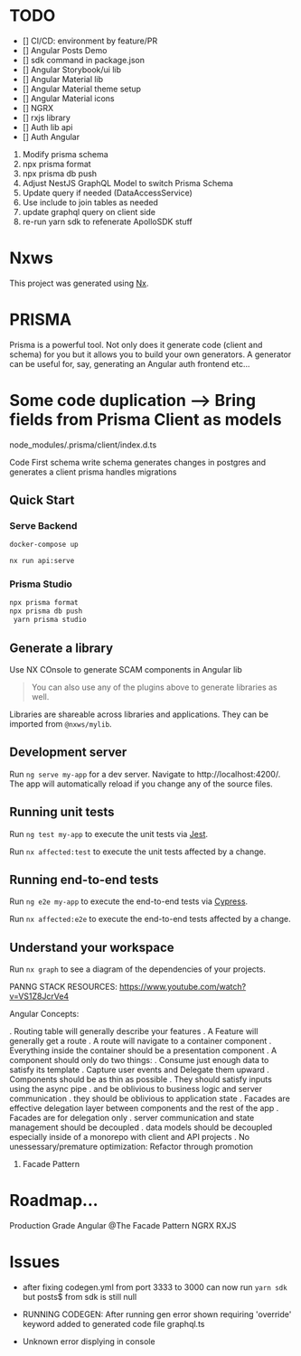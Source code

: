 # TODO

- [] CI/CD: environment by feature/PR
- [] Angular Posts Demo
- [] sdk command in package.json
- [] Angular Storybook/ui lib
- [] Angular Material lib
- [] Angular Material theme setup
- [] Angular Material icons
- [] NGRX
- [] rxjs library
- [] Auth lib api
- [] Auth Angular

1. Modify prisma schema
2. npx prisma format
3. npx prisma db push
4. Adjust NestJS GraphQL Model to switch Prisma Schema
5. Update query if needed (DataAccessService)
6. Use include to join tables as needed
7. update graphql query on client side
8. re-run yarn sdk to refenerate ApolloSDK stuff

# Nxws

This project was generated using [Nx](https://nx.dev).

# PRISMA

Prisma is a powerful tool. Not only does it generate code (client and schema) for you but it allows you to build your own generators. A generator can be useful for, say, generating an Angular auth frontend etc...

# Some code duplication --> Bring fields from Prisma Client as models

node_modules/.prisma/client/index.d.ts

Code First schema
write schema
generates changes in postgres and generates a client
prisma handles migrations

## Quick Start

### Serve Backend

```zsh
docker-compose up

nx run api:serve

```

### Prisma Studio

```zsh
npx prisma format
npx prisma db push
 yarn prisma studio
```

## Generate a library

Use NX COnsole to generate SCAM components in Angular lib

> You can also use any of the plugins above to generate libraries as well.

Libraries are shareable across libraries and applications. They can be imported from `@nxws/mylib`.

## Development server

Run `ng serve my-app` for a dev server. Navigate to http://localhost:4200/. The app will automatically reload if you change any of the source files.

## Running unit tests

Run `ng test my-app` to execute the unit tests via [Jest](https://jestjs.io).

Run `nx affected:test` to execute the unit tests affected by a change.

## Running end-to-end tests

Run `ng e2e my-app` to execute the end-to-end tests via [Cypress](https://www.cypress.io).

Run `nx affected:e2e` to execute the end-to-end tests affected by a change.

## Understand your workspace

Run `nx graph` to see a diagram of the dependencies of your projects.

PANNG STACK RESOURCES:
https://www.youtube.com/watch?v=VS1Z8JcrVe4

Angular Concepts:

. Routing table will generally describe your features
. A Feature will generally get a route
. A route will navigate to a container component
. Everything inside the container should be a presentation component
. A component should only do two things:
. Consume just enough data to satisfy its template
. Capture user events and Delegate them upward
. Components should be as thin as possible
. They should satisfy inputs using the async pipe
. and be oblivious to business logic and server communication
. they should be oblivious to application state
. Facades are effective delegation layer between components and the rest of the app
. Facades are for delegation only
. server communication and state management should be decoupled
. data models should be decoupled especially inside of a monorepo with client and API projects
. No unessessary/premature optimization: Refactor through promotion

1. Facade Pattern

# Roadmap...

Production Grade Angular @The Facade Pattern
NGRX
RXJS


# Issues
- after fixing codegen.yml from port 3333 to 3000 can now run `yarn sdk` but posts$ from sdk is still null 

- RUNNING CODEGEN: After running gen error shown requiring 'override' keyword added to generated code file graphql.ts

- Unknown error displying in console
